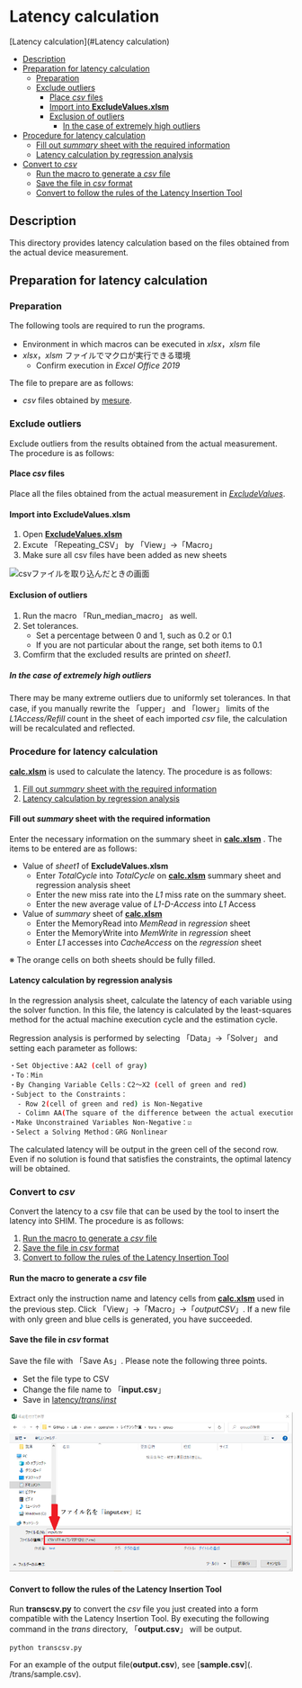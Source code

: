 # Latency calculation

[Latency calculation](#Latency calculation)
  - [Description](#Description)
  - [Preparation for latency calculation](#Preparation-for-latency-calculation)
    - [Preparation](#Preparation)
    - [Exclude outliers](#Exclude-outliers)
      - [Place *csv* files](#Place-*csv*-files)
      - [Import into **ExcludeValues.xlsm** ](#Import-into-**ExcludeValues.xlsm** )
      - [Exclusion of outliers](#Exclusion-of-outliers)
        - [In the case of extremely high outliers](#In-the-case-of-extremely-high-outliers)
  - [Procedure for latency calculation](#Procedure-for-latency-calculation) 
      - [Fill out *summary* sheet with the required information](#Fill-out-*summary*-sheet-with-the-required-information)
      - [Latency calculation by regression analysis](#Latency-calculation-by-regression-analysis)
  - [Convert to *csv*](#Convert-to-*csv*)
      - [Run the macro to generate a *csv* file](#Run-the-macro-to-generate-a-*csv*-file)
      - [Save the file in *csv* format](#Save-the-file-in-*csv*-format)
      - [Convert to follow the rules of the Latency Insertion Tool](#Convert-to-follow-the-rules-of-the-Latency-Insertion-Tool)

## Description

This directory provides latency calculation based on the files obtained from the actual device measurement.

## Preparation for latency calculation
### Preparation

The following tools are required to run the programs.

+ Environment in which macros can be executed in *xlsx*，*xlsm* file
+ *xlsx*，*xlsm* ファイルでマクロが実行できる環境
  + Confirm execution in *Excel Office 2019*

The file to prepare are as follows:

+ *csv* files obtained by [mesure](../mesure).

### Exclude outliers

Exclude outliers from the results obtained from the actual measurement. 
The procedure is as follows:

#### Place *csv* files

Place all the files obtained from the actual measurement in [*ExcludeValues*](/ExcludeValues).

#### Import into **ExcludeValues.xlsm** 

1. Open [**ExcludeValues.xlsm**](/ExcludeValues/ExcludeValues.xlsm) 
2. Excute 「Repeating_CSV」 by 「View」→「Macro」
3. Make sure all csv files have been added as new sheets

![csvファイルを取り込んだときの画面](../images/csv.bmp)

#### Exclusion of outliers

1. Run the macro 「Run_median_macro」 as well.
2. Set tolerances.
   + Set a percentage between 0 and 1, such as 0.2 or 0.1
   + If you are not particular about the range, set both items to 0.1
3. Comfirm that the excluded results are printed on *sheet1*.

##### In the case of extremely high outliers

There may be many extreme outliers due to uniformly set tolerances.
In that case, if you manually rewrite the 「upper」 and 「lower」 limits of the *L1Access/Refill* count in the sheet of each imported *csv* file, the calculation will be recalculated and reflected.

### Procedure for latency calculation

[**calc.xlsm**](/calc.xlsm) is used to calculate the latency. 
The procedure is as follows:

1. [Fill out *summary* sheet with the required information](#Fill-out-*summary*-sheet-with-the-required-information)
2. [Latency calculation by regression analysis](#Latency-calculation-by-regression-analysis)

#### Fill out *summary* sheet with the required information

Enter the necessary information on the summary sheet in [**calc.xlsm**](/calc.xlsm) .
The items to be entered are as follows:

+ Value of *sheet1* of **ExcludeValues.xlsm**
  + Enter *TotalCycle* into *TotalCycle* on [**calc.xlsm**](/calc.xlsm) summary sheet and regression analysis sheet
  + Enter the new miss rate into the *L1* miss rate on the summary sheet.
  + Enter the new average value of *L1-D-Access* into *L1* Access
+ Value of *summary* sheet of [**calc.xlsm**](/calc.xlsm)
  + Enter the MemoryRead into *MemRead* in *regression* sheet
  + Enter the MemoryWrite into *MemWrite* in *regression* sheet
  + Enter *L1* accesses into *CacheAccess* on the *regression* sheet

※ The orange cells on both sheets should be fully filled.

#### Latency calculation by regression analysis

In the regression analysis sheet, calculate the latency of each variable using the solver function.
In this file, the latency is calculated by the least-squares method for the actual machine execution cycle and the estimation cycle.

Regression analysis is performed by selecting 「Data」→「Solver」 and setting each parameter as follows:

```bash
・Set Objective：AA2 (cell of gray)
・To：Min
・By Changing Variable Cells：C2～X2 (cell of green and red)
・Subject to the Constraints：
  - Row 2(cell of green and red) is Non-Negative
  - Colimn AA(The square of the difference between the actual execution cycle and the estimation cycle) is within ±0.2
・Make Unconstrained Variables Non-Negative：☑
・Select a Solving Method：GRG Nonlinear
```

The calculated latency will be output in the green cell of the second row.
Even if no solution is found that satisfies the constraints, the optimal latency will be obtained.

### Convert to *csv*

Convert the latency to a csv file that can be used by the tool to insert the latency into SHIM. 
The procedure is as follows:

1. [Run the macro to generate a *csv* file](#Run-the-macro-to-generate-a-*csv*file)
2. [Save the file in *csv* format](#Save-the-file-in-*csv*-format)
3. [Convert to follow the rules of the Latency Insertion Tool](#Convert-to-follow-the-rules-of-the-Latency-Insertion-Tool.)

#### Run the macro to generate a *csv* file

Extract only the instruction name and latency cells from [**calc.xlsm**](/calc.xlsm) used in the previous step.
Click 「View」→「Macro」→「*outputCSV*」. 
If a new file with only green and blue cells is generated, you have succeeded.

#### Save the file in *csv* format

Save the file with 「Save As」. Please note the following three points.

+ Set the file type to CSV
+ Change the file name to 「**input.csv**」
+ Save in [latency/*trans*/*inst*](trans/inst)

![csvファイルとして保存](../images/save.bmp)

#### Convert to follow the rules of the Latency Insertion Tool

Run **transcsv.py** to convert the *csv* file you just created into a form compatible with the Latency Insertion Tool.
By executing the following command in the *trans* directory, 「**output.csv**」 will be output.

`python transcsv.py`

For an example of the output file(**output.csv**), see [**sample.csv**](. /trans/sample.csv).